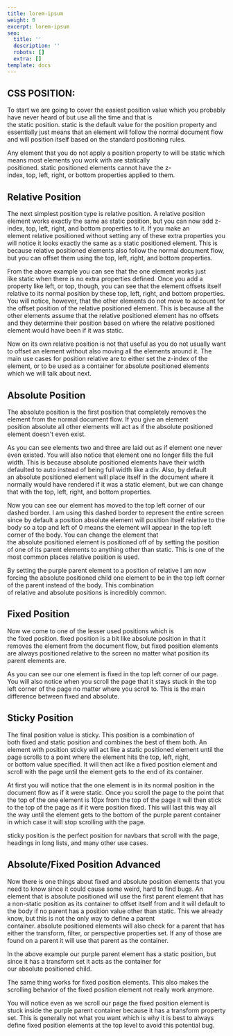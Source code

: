 ```yaml
---
title: lorem-ipsum
weight: 0
excerpt: lorem-ipsum
seo:
  title: ''
  description: ''
  robots: []
  extra: []
template: docs
---
```

## CSS POSITION:&#xA;

To start we are going to cover the easiest position value which you probably have never heard of but use all the time and that is the static position. static is the default value for the position property and essentially just means that an element will follow the normal document flow and will position itself based on the standard positioning rules.

Any element that you do not apply a position property to will be static which means most elements you work with are statically positioned. static positioned elements cannot have the z-index, top, left, right, or bottom properties applied to them.

## Relative Position

The next simplest position type is relative position. A relative position element works exactly the same as static position, but you can now add z-index, top, left, right, and bottom properties to it. If you make an element relative positioned without setting any of these extra properties you will notice it looks exactly the same as a static positioned element. This is because relative positioned elements also follow the normal document flow, but you can offset them using the top, left, right, and bottom properties.

From the above example you can see that the one element works just like static when there is no extra properties defined. Once you add a property like left, or top, though, you can see that the element offsets itself relative to its normal position by these top, left, right, and bottom properties. You will notice, however, that the other elements do not move to account for the offset position of the relative positioned element. This is because all the other elements assume that the relative positioned element has no offsets and they determine their position based on where the relative positioned element would have been if it was static.

Now on its own relative position is not that useful as you do not usually want to offset an element without also moving all the elements around it. The main use cases for position relative are to either set the z-index of the element, or to be used as a container for absolute positioned elements which we will talk about next.

## Absolute Position

The absolute position is the first position that completely removes the element from the normal document flow. If you give an element position absolute all other elements will act as if the absolute positioned element doesn't even exist.

As you can see elements two and three are laid out as if element one never even existed. You will also notice that element one no longer fills the full width. This is because absolute positioned elements have their width defaulted to auto instead of being full width like a div. Also, by default an absolute positioned element will place itself in the document where it normally would have rendered if it was a static element, but we can change that with the top, left, right, and bottom properties.

Now you can see our element has moved to the top left corner of our dashed border. I am using this dashed border to represent the entire screen since by default a position absolute element will position itself relative to the body so a top and left of 0 means the element will appear in the top left corner of the body. You can change the element that the absolute positioned element is positioned off of by setting the position of one of its parent elements to anything other than static. This is one of the most common places relative position is used.

By setting the purple parent element to a position of relative I am now forcing the absolute positioned child one element to be in the top left corner of the parent instead of the body. This combination of relative and absolute positions is incredibly common.

## Fixed Position

Now we come to one of the lesser used positions which is the fixed position. fixed position is a bit like absolute position in that it removes the element from the document flow, but fixed position elements are always positioned relative to the screen no matter what position its parent elements are.

As you can see our one element is fixed in the top left corner of our page. You will also notice when you scroll the page that it stays stuck in the top left corner of the page no matter where you scroll to. This is the main difference between fixed and absolute.

## Sticky Position

The final position value is sticky. This position is a combination of both fixed and static position and combines the best of them both. An element with position sticky will act like a static positioned element until the page scrolls to a point where the element hits the top, left, right, or bottom value specified. It will then act like a fixed position element and scroll with the page until the element gets to the end of its container.

At first you will notice that the one element is in its normal position in the document flow as if it were static. Once you scroll the page to the point that the top of the one element is 10px from the top of the page it will then stick to the top of the page as if it were position fixed. This will last this way all the way until the element gets to the bottom of the purple parent container in which case it will stop scrolling with the page.

sticky position is the perfect position for navbars that scroll with the page, headings in long lists, and many other use cases.

## Absolute/Fixed Position Advanced

Now there is one things about fixed and absolute position elements that you need to know since it could cause some weird, hard to find bugs. An element that is absolute positioned will use the first parent element that has a non-static position as its container to offset itself from and it will default to the body if no parent has a position value other than static. This we already know, but this is not the only way to define a parent container. absolute positioned elements will also check for a parent that has either the transform, filter, or perspective properties set. If any of those are found on a parent it will use that parent as the container.

In the above example our purple parent element has a static position, but since it has a transform set it acts as the container for our absolute positioned child.

The same thing works for fixed position elements. This also makes the scrolling behavior of the fixed position element not really work anymore.

You will notice even as we scroll our page the fixed position element is stuck inside the purple parent container because it has a transform property set. This is generally not what you want which is why it is best to always define fixed position elements at the top level to avoid this potential bug.
